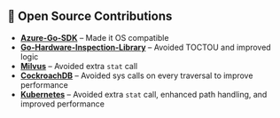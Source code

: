 ## 🚀 Open Source Contributions

- **[Azure-Go-SDK](https://github.com/Azure/azure-sdk-for-go/pull/24040)** – Made it OS compatible  
- **[Go-Hardware-Inspection-Library](https://github.com/jaypipes/ghw/pull/400)** – Avoided TOCTOU and improved logic  
- **[Milvus](https://github.com/milvus-io/milvus/pull/39623)** – Avoided extra `stat` call  
- **[CockroachDB](https://github.com/cockroachdb/cockroach/pull/139108)** – Avoided sys calls on every traversal to improve performance  
- **[Kubernetes](https://github.com/kubernetes/kubernetes/pull/129944)** – Avoided extra `stat` call, enhanced path handling, and improved performance  

